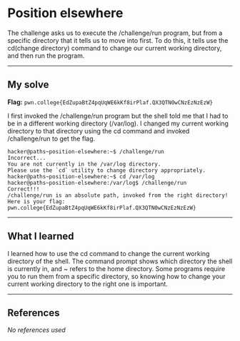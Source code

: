 # Position elsewhere
The challenge asks us to execute the /challenge/run program, but from a specific directory that it tells us to move into first. To do this, it tells use the cd(change directory) command to change our current working directory, and then run the program.

***

## My solve
**Flag:** `pwn.college{EdZupaBtZ4pqUqWE6kKf8irPlaf.QX3QTN0wCNzEzNzEzW}`

I first invoked the /challenge/run program but the shell told me that I had to be in a different working directory (/var/log). I changed my current working directory to that directory using the cd command and invoked /challenge/run to get the flag.

```
hacker@paths~position-elsewhere:~$ /challenge/run
Incorrect...
You are not currently in the /var/log directory.
Please use the `cd` utility to change directory appropriately.
hacker@paths~position-elsewhere:~$ cd /var/log
hacker@paths~position-elsewhere:/var/log$ /challenge/run
Correct!!!
/challenge/run is an absolute path, invoked from the right directory!
Here is your flag:
pwn.college{EdZupaBtZ4pqUqWE6kKf8irPlaf.QX3QTN0wCNzEzNzEzW}
```

***

## What I learned
I learned how to use the cd command to change the current working directory of the shell. The command prompt shows which directory the shell is currently in, and ~ refers to the home directory. Some programs require you to run them from a specific directory, so knowing how to change your current working directory to the right one is important.

***

## References 
*No references used*